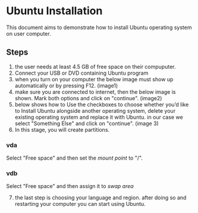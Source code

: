 # Ubuntu Installation
This document aims to demonstrate how to install Ubuntu operating system on user computer.
## Steps
1. the user needs at least 4.5 GB of free space on their compuputer.
2. Connect your USB or DVD containing Ubuntu program
3. when you turn on your computer the below image must show up automatically or by pressing F12.
(image1)
4. make sure you are connected to internet, then the below image is shown. Mark both options and click on "continue".
(image2)
5. below shows how to  Use the checkboxes to choose whether you’d like to Install Ubuntu alongside another operating system, delete your existing operating system and replace it with Ubuntu. in our case we select "Something Else" and click on "continue".
(image 3)
6. In this stage, you will create partitions.

### vda
Select "Free space" and then set the _mount point_ to "/".

### vdb
Select "Free space" and then assign it to _swap area_

7. the last step is choosing your language and region. after doing so and restarting your computer you can start using Ubuntu.
